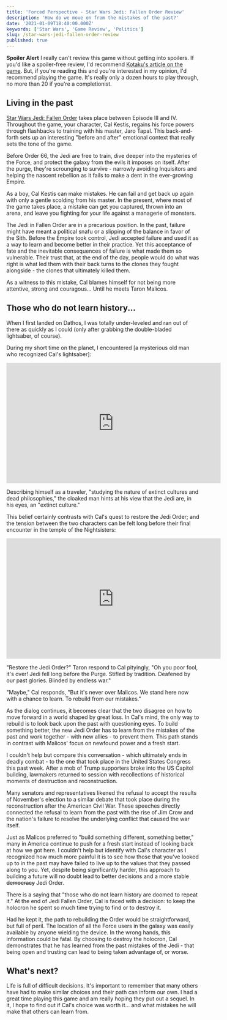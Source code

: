 ```yaml
---
title: 'Forced Perspective - Star Wars Jedi: Fallen Order Review'
description: 'How do we move on from the mistakes of the past?'
date: '2021-01-09T18:40:00.000Z'
keywords: ['Star Wars', 'Game Review', 'Politics']
slug: /star-wars-jedi-fallen-order-review
published: true
---
```


**Spoiler Alert** I really can't review this game without getting into spoilers. If you'd like a spoiler-free review, I'd recommend [Kotaku\'s article on the game](https://kotaku.com/star-wars-jedi-fallen-order-the-kotaku-review-1839940185). But, if you're reading this and you're interested in my opinion, I'd recommend playing the game. It's really only a dozen hours to play through, no more than 20 if you're a completionist.

## Living in the past

[Star Wars Jedi: Fallen Order](https://www.ea.com/games/starwars/jedi-fallen-order) takes place between Episode III and IV. Throughout the game, your character, Cal Kestis, regains his force powers through flashbacks to training with his master, Jaro Tapal. This back-and-forth sets up an interesting "before and after" emotional context that really sets the tone of the game.

Before Order 66, the Jedi are free to train, dive deeper into the mysteries of the Force, and protect the galaxy from the evils it imposes on itself. After the purge, they're scrounging to survive - narrowly avoiding Inquisitors and helping the nascent rebellion as it fails to make a dent in the ever-growing Empire.

As a boy, Cal Kestis can make mistakes. He can fail and get back up again with only a gentle scolding from his master. In the present, where most of the game takes place, a mistake can get you captured, thrown into an arena, and leave you fighting for your life against a managerie of monsters.

The Jedi in Fallen Order are in a precarious position. In the past, failure might have meant a political snafu or a slipping of the balance in favor of the Sith. Before the Empire took control, Jedi accepted failure and used it as a way to learn and become better in their practice. Yet this acceptance of fate and the inevitable consequences of failure is what made them so vulnerable. Their trust that, at the end of the day, people would do what was right is what led them with their back turns to the clones they fought alongside - the clones that ultimately killed them.

As a witness to this mistake, Cal blames himself for not being more attentive, strong and couragous... Until he meets Taron Malicos.

## Those who do not learn history...

When I first landed on Dathos, I was totally under-leveled and ran out of there as quickly as I could (only after grabbing the double-bladed lightsaber, of course). 

During my short time on the planet, I encountered [a mysterious old man who recognized Cal's lightsaber]:

<iframe width="560" height="315" src="https://www.youtube.com/embed/AtocdgWdfWA?si=BxOjp5NiOpKlcgWS" title="YouTube video player" frameborder="0" allow="accelerometer; autoplay; clipboard-write; encrypted-media; gyroscope; picture-in-picture; web-share" referrerpolicy="strict-origin-when-cross-origin" allowfullscreen></iframe>

Describing himself as a traveler, "studying the nature of extinct cultures and dead philosophies," the cloaked man hints at his view that the Jedi are, in his eyes, an "extinct culture."

This belief certainly contrasts with Cal's quest to restore the Jedi Order; and the tension between the two characters can be felt long before their final encounter in the temple of the Nightsisters:

<iframe width="560" height="315" src="https://www.youtube.com/embed/msqnCrxp7Tg?si=WkYKRY0GcidNiRh8" title="YouTube video player" frameborder="0" allow="accelerometer; autoplay; clipboard-write; encrypted-media; gyroscope; picture-in-picture; web-share" referrerpolicy="strict-origin-when-cross-origin" allowfullscreen></iframe>

"Restore the Jedi Order?" Taron respond to Cal pityingly, "Oh you poor fool, it's over! Jedi fell long before the Purge. Stifled by tradition. Deafened by our past glories. Blinded by endless war."

"Maybe," Cal responds, "But it's never over Malicos. We stand here now with a chance to learn. To rebuild from our mistakes."

As the dialog continues, it becomes clear that the two disagree on how to move forward in a world shaped by great loss. In Cal's mind, the only way to rebuild is to look back upon the past with questioning eyes. To build something better, the new Jedi Order has to learn from the mistakes of the past and work together - with new allies - to prevent them. This path stands in contrast with Malicos' focus on newfound power and a fresh start.

I couldn't help but compare this conversation - which ultimately ends in deadly combat - to the one that took place in the United States Congress this past week. After a mob of Trump supporters broke into the US Capitol building, lawmakers returned to session with recollections of historical moments of destruction and reconstruction.

Many senators and representatives likened the refusal to accept the results of November's election to a similar debate that took place during the reconstruction after the American Civil War. These speeches directly connected the refusal to learn from the past with the rise of Jim Crow and the nation's failure to resolve the underlying conflict that caused the war itself.

Just as Malicos preferred to "build something different, something better," many in America continue to push for a fresh start instead of looking back at how we got here. I couldn't help but identify with Cal's character as I recognized how much more painful it is to see how those that you've looked up to in the past may have failed to live up to the values that they passed along to you. Yet, despite being significantly harder, this approach to building a future will no doubt lead to better decisions and a more stable ~~democracy~~ Jedi Order.

There is a saying that "those who do not learn history are doomed to repeat it." At the end of Jedi Fallen Order, Cal is faced with a decision: to keep the holocron he spent so much time trying to find or to destroy it.

Had he kept it, the path to rebuilding the Order would be straightforward, but full of peril. The location of all the Force users in the galaxy was easily available by anyone wielding the device. In the wrong hands, this information could be fatal. By choosing to destroy the holocron, Cal demonstrates that he has learned from the past mistakes of the Jedi - that being open and trusting can lead to being taken advantage of, or worse.

## What's next?

Life is full of difficult decisions. It's important to remember that many others have had to make similar choices and their path can inform our own. I had a great time playing this game and am really hoping they put out a sequel. In it, I hope to find out if Cal's choice was worth it... and what mistakes he will make that others can learn from.